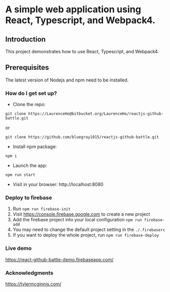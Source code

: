 # A simple web application using React, Typescript, and Webpack4.

## Introduction
This project demonstrates how to use React, Typescript, and Webpack4.

## Prerequisites
The latest version of Nodejs and npm need to be installed.

### How do I get set up? ###

* Clone the repo: 
```
git clone https://LaurenceHo@bitbucket.org/LaurenceHo/reactjs-github-battle.git
```
or
```
git clone https://github.com/bluegray1015/reactjs-github-battle.git
```

* Install npm package: 
```
npm i
```

* Launch the app: 
```
npm run start
```

* Visit in your browser: http://localhost:8080


### Deploy to firebase
1. Run `npm run firebase-init`
2. Visit https://console.firebase.google.com to create a new project
3. Add the firebase project into your local configuration `npm run firebase-add`
4. You may need to change the default project setting in the `./.firebaserc`
5. If you want to deploy the whole project, run `npm run firebase-deploy`

### Live demo
https://react-github-battle-demo.firebaseapp.com/

### Acknowledgments
https://tylermcginnis.com/
